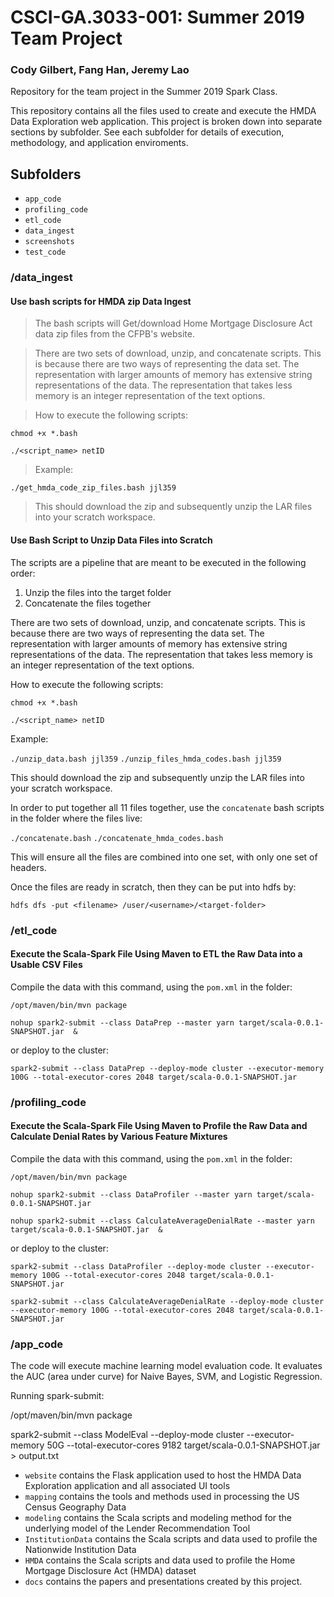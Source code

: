 # CSCI-GA.3033-001: Summer 2019 Team Project
### Cody Gilbert, Fang Han, Jeremy Lao

Repository for the team project in the Summer 2019 Spark Class.

This repository contains all the files used to create and execute the HMDA Data Exploration web application. This project is broken down into separate sections by subfolder. See each subfolder for details of execution, methodology, and application enviroments.


## Subfolders

* `app_code`
* `profiling_code`
* `etl_code`
* `data_ingest`
* `screenshots`
* `test_code`

### /data_ingest

#### Use bash scripts for HMDA zip Data Ingest

> The bash scripts will Get/download Home Mortgage Disclosure Act data zip files from the CFPB's website.

> There are two sets of download, unzip, and concatenate scripts.  This is because there are two ways of representing the data set.  The representation with larger amounts of memory has extensive string representations of the data.  The representation that takes less memory is an integer representation of the text options. 

> How to execute the following scripts:

```chmod +x *.bash```

```./<script_name> netID```

> Example:

````./get_hmda_code_zip_files.bash jjl359````

> This should download the zip and subsequently unzip the LAR files into your scratch workspace. 

#### Use Bash Script to Unzip Data Files into Scratch

The scripts are a pipeline that are meant to be executed in the following order: 

  1.  Unzip the files into the target folder 
  2.  Concatenate the files together 

There are two sets of download, unzip, and concatenate scripts.  This is because there are two ways of representing the data set.  The representation with larger amounts of memory has extensive string representations of the data.  The representation that takes less memory is an integer representation of the text options. 

How to execute the following scripts:

```chmod +x *.bash```

```./<script_name> netID```

Example:

````./unzip_data.bash jjl359````
````./unzip_files_hmda_codes.bash jjl359````

This should download the zip and subsequently unzip the LAR files into your scratch workspace.

In order to put together all 11 files together, use the ````concatenate```` bash scripts in the folder where the files live: 

````./concatenate.bash````
````./concatenate_hmda_codes.bash````

This will ensure all the files are combined into one set, with only one set of headers. 

 
Once the files are ready in scratch, then they can be put into hdfs by: 

````hdfs dfs -put <filename> /user/<username>/<target-folder>````


### /etl_code

#### Execute the Scala-Spark File Using Maven to ETL the Raw Data into a Usable CSV Files

Compile the data with this command, using the ````pom.xml```` in the folder: 

````/opt/maven/bin/mvn package````

````nohup spark2-submit --class DataPrep --master yarn target/scala-0.0.1-SNAPSHOT.jar  &````

or deploy to the cluster:

````spark2-submit --class DataPrep --deploy-mode cluster --executor-memory 100G --total-executor-cores 2048 target/scala-0.0.1-SNAPSHOT.jar````

### /profiling_code

#### Execute the Scala-Spark File Using Maven to Profile the Raw Data and Calculate Denial Rates by Various Feature Mixtures

Compile the data with this command, using the ````pom.xml```` in the folder: 

````/opt/maven/bin/mvn package````

````nohup spark2-submit --class DataProfiler --master yarn target/scala-0.0.1-SNAPSHOT.jar````

````nohup spark2-submit --class CalculateAverageDenialRate --master yarn target/scala-0.0.1-SNAPSHOT.jar  &````

or deploy to the cluster:

````spark2-submit --class DataProfiler --deploy-mode cluster --executor-memory 100G --total-executor-cores 2048 target/scala-0.0.1-SNAPSHOT.jar````

````spark2-submit --class CalculateAverageDenialRate --deploy-mode cluster --executor-memory 100G --total-executor-cores 2048 target/scala-0.0.1-SNAPSHOT.jar````

### /app_code

The code will execute machine learning model evaluation code. It evaluates the AUC (area under curve) for Naive Bayes, SVM, and Logistic Regression.

Running spark-submit:

/opt/maven/bin/mvn package

spark2-submit --class ModelEval --deploy-mode cluster --executor-memory 50G --total-executor-cores 9182 target/scala-0.0.1-SNAPSHOT.jar > output.txt

* `website` contains the Flask application used to host the HMDA Data Exploration application and all associated UI tools
* `mapping` contains the tools and methods used in processing the US Census Geography Data
* `modeling` contains the Scala scripts and modeling method for the underlying model of the Lender Recommendation Tool
* `InstitutionData` contains the Scala scripts and data used to profile the Nationwide Institution Data
* `HMDA` contains the Scala scripts and data used to profile the Home Mortgage Disclosure Act (HMDA) dataset
* `docs` contains the papers and presentations created by this project. 
